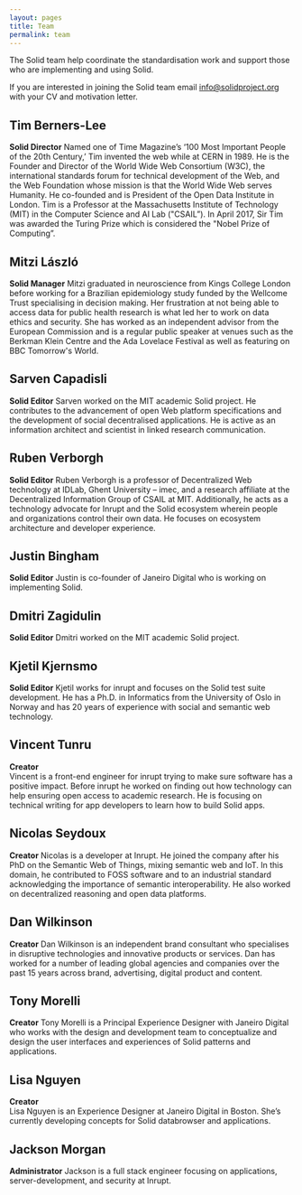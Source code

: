 ```yaml
---
layout: pages
title: Team
permalink: team
---
```


The Solid team help coordinate the standardisation work and support those who are implementing and using Solid. 

If you are interested in joining the Solid team email info@solidproject.org with your CV and motivation letter.

## Tim Berners-Lee
**Solid Director** 
Named one of Time Magazine’s ‘100 Most Important People of the 20th Century,’ Tim invented the web while at CERN in 1989. He is the Founder and Director of the World Wide Web Consortium (W3C), the international standards forum for technical development of the Web, and the Web Foundation whose mission is that the World Wide Web serves Humanity. He co-founded and is President of the Open Data Institute in London. Tim is a Professor at the Massachusetts Institute of Technology (MIT) in the Computer Science and AI Lab ("CSAIL”). In April 2017, Sir Tim was awarded the Turing Prize which is considered the "Nobel Prize of Computing”.

## Mitzi László
**Solid Manager** 
Mitzi graduated in neuroscience from Kings College London before working for a Brazilian epidemiology study funded by the Wellcome Trust specialising in decision making. Her frustration at not being able to access data for public health research is what led her to work on data ethics and security. She has worked as an independent advisor from the European Commission and is a regular public speaker at venues such as the Berkman Klein Centre and the Ada Lovelace Festival as well as featuring on BBC Tomorrow's World. 

## Sarven Capadisli
**Solid Editor** 
Sarven worked on the MIT academic Solid project. He contributes to the advancement of open Web platform specifications and the development of social decentralised applications. He is active as an information architect and scientist in linked research communication.

## Ruben Verborgh 
**Solid Editor**
Ruben Verborgh is a professor of Decentralized Web technology at IDLab, Ghent University – imec, and a research affiliate at the Decentralized Information Group of CSAIL at MIT. Additionally, he acts as a technology advocate for Inrupt and the Solid ecosystem wherein people and organizations control their own data. He focuses on ecosystem architecture and developer experience.

## Justin Bingham
**Solid Editor** 
Justin is co-founder of Janeiro Digital who is working on implementing Solid. 

## Dmitri Zagidulin
**Solid Editor** 
Dmitri worked on the MIT academic Solid project. 

## Kjetil Kjernsmo
**Solid Editor** 
Kjetil works for inrupt and focuses on the Solid test suite development. He has a Ph.D. in  Informatics from the University of Oslo in Norway and has 20 years of experience with social and semantic web technology.

## Vincent Tunru 
**Creator**   
Vincent is a front-end engineer for inrupt trying to make sure software has a positive impact. Before inrupt he worked on finding out how technology can help ensuring open access to academic research. He is focusing on technical writing for app developers to learn how to build Solid apps. 

## Nicolas Seydoux 
**Creator** 
Nicolas is a developer at Inrupt. He joined the company after his PhD on the Semantic Web of Things, mixing semantic web and IoT. In this domain, he contributed to FOSS software and to an industrial standard acknowledging the importance of semantic interoperability. He also worked on decentralized reasoning and open data platforms.

## Dan Wilkinson 
**Creator** 
Dan Wilkinson is an independent brand consultant who specialises in disruptive technologies and innovative products or services. Dan has worked for a number of leading global agencies and companies over the past 15 years across brand, advertising, digital product and content.

## Tony Morelli 
**Creator** 
Tony Morelli is a Principal Experience Designer with Janeiro Digital who works with the design and development team to conceptualize and design the user interfaces and experiences of Solid patterns and applications.

## Lisa Nguyen 
**Creator**  
Lisa Nguyen is an Experience Designer at Janeiro Digital in Boston. She’s currently developing concepts for Solid databrowser and applications.

## Jackson Morgan
**Administrator** 
Jackson is a full stack engineer focusing on applications, server-development, and security at Inrupt.
